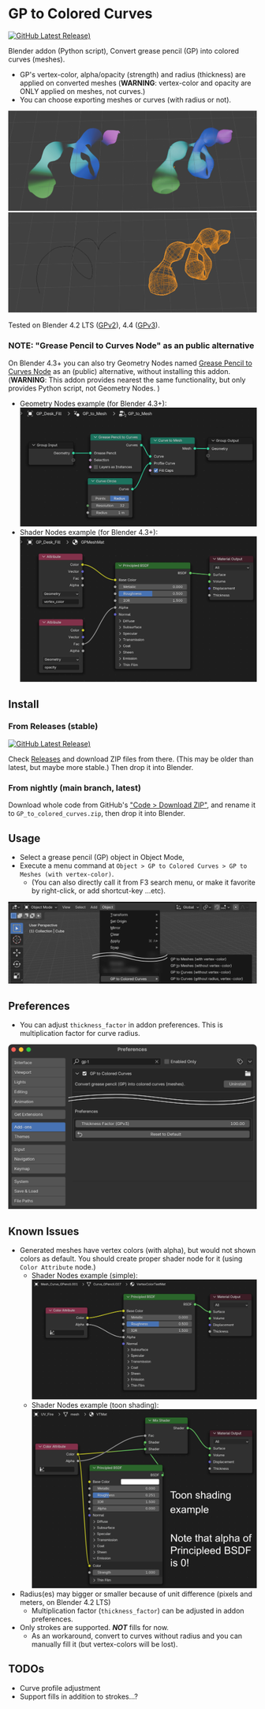 # GP to Colored Curves

[![GitHub Latest Release)](https://img.shields.io/github/v/release/funatsufumiya/GP_to_colored_curves?logo=github&vc)](https://github.com/funatsufumiya/GP_to_colored_curves/releases)

Blender addon (Python script), Convert grease pencil (GP) into colored curves (meshes).

- GP's vertex-color, alpha/opacity (strength) and radius (thickness) are applied on converted meshes (**WARNING**: vertex-color and opacity are ONLY applied on meshes, not curves.)
- You can choose exporting meshes or curves (with radius or not). 

![docs/screenshot_a.png](docs/screenshot_a.png)
![docs/screenshot_b.png](docs/screenshot_b.png)

Tested on Blender 4.2 LTS ([GPv2](https://projects.blender.org/blender/blender/issues/114419)), 4.4 ([GPv3](https://projects.blender.org/blender/blender/issues/114419)).

### NOTE: "Grease Pencil to Curves Node" as an public alternative

On Blender 4.3+ you can also try Geometry Nodes named [Grease Pencil to Curves Node](https://docs.blender.org/manual/en/latest/modeling/geometry_nodes/curve/operations/grease_pencil_to_curves.html) as an (public) alternative, without installing this addon. (**WARNING**: This addon provides nearest the same functionality, but only provides Python script, not Geometry Nodes. )
  - Geometry Nodes example (for Blender 4.3+): ![docs/screenshot_gn.png](docs/screenshot_gn.png)
  - Shader Nodes example (for Blender 4.3+): ![docs/screenshot_sn.png](docs/screenshot_sn.png)

## Install

### From Releases (stable)

[![GitHub Latest Release)](https://img.shields.io/github/v/release/funatsufumiya/GP_to_colored_curves?logo=github&vc)](https://github.com/funatsufumiya/GP_to_colored_curves/releases)

Check [Releases](https://github.com/funatsufumiya/GP_to_colored_curves/releases) and download ZIP files from there. (This may be older than latest, but maybe more stable.) Then drop it into Blender.

### From nightly (main branch, latest)

Download whole code from GitHub's ["Code > Download ZIP"](https://github.com/funatsufumiya/GP_to_colored_curves/archive/refs/heads/main.zip), and rename it to `GP_to_colored_curves.zip`, then drop it into Blender.



## Usage

- Select a grease pencil (GP) object in Object Mode,
- Execute a menu command at `Object > GP to Colored Curves > GP to Meshes (with vertex-color)`.
    - (You can also directly call it from F3 search menu, or make it favorite by right-click, or add shortcut-key ...etc).

![docs/screenshot_menu.png](docs/screenshot_menu.png)

## Preferences

- You can adjust `thickness_factor` in addon preferences. This is multiplication factor for curve radius.

![docs/screenshot_pref.png](docs/screenshot_pref.png)

## Known Issues

- Generated meshes have vertex colors (with alpha), but would not shown colors as default. You should create proper shader node for it (using `Color Attribute` node.)
    - Shader Nodes example (simple): ![docs/screenshot_sn_attribute.png](docs/screenshot_sn_attribute.png)
    - Shader Nodes example (toon shading): ![docs/screenshot_sn_toon.png](docs/screenshot_sn_toon.png)
- Radius(es) may bigger or smaller because of unit difference (pixels and meters, on Blender 4.2 LTS)
    - Multiplication factor (`thickness_factor`) can be adjusted in addon preferences.
- Only strokes are supported. ***NOT*** fills for now.
    - As an workaround, convert to curves without radius and you can manually fill it (but vertex-colors will be lost).

## TODOs

- Curve profile adjustment
- Support fills in addition to strokes...?
